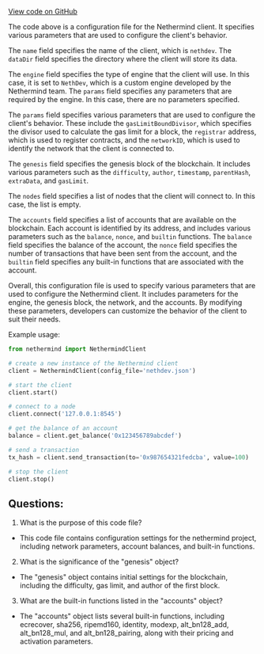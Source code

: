 [View code on GitHub](https://github.com/nethermindeth/nethermind/Nethermind.Overseer.Test/chainspec/nethdev.json)

The code above is a configuration file for the Nethermind client. It specifies various parameters that are used to configure the client's behavior. 

The `name` field specifies the name of the client, which is `nethdev`. The `dataDir` field specifies the directory where the client will store its data. 

The `engine` field specifies the type of engine that the client will use. In this case, it is set to `NethDev`, which is a custom engine developed by the Nethermind team. The `params` field specifies any parameters that are required by the engine. In this case, there are no parameters specified. 

The `params` field specifies various parameters that are used to configure the client's behavior. These include the `gasLimitBoundDivisor`, which specifies the divisor used to calculate the gas limit for a block, the `registrar` address, which is used to register contracts, and the `networkID`, which is used to identify the network that the client is connected to. 

The `genesis` field specifies the genesis block of the blockchain. It includes various parameters such as the `difficulty`, `author`, `timestamp`, `parentHash`, `extraData`, and `gasLimit`. 

The `nodes` field specifies a list of nodes that the client will connect to. In this case, the list is empty. 

The `accounts` field specifies a list of accounts that are available on the blockchain. Each account is identified by its address, and includes various parameters such as the `balance`, `nonce`, and `builtin` functions. The `balance` field specifies the balance of the account, the `nonce` field specifies the number of transactions that have been sent from the account, and the `builtin` field specifies any built-in functions that are associated with the account. 

Overall, this configuration file is used to specify various parameters that are used to configure the Nethermind client. It includes parameters for the engine, the genesis block, the network, and the accounts. By modifying these parameters, developers can customize the behavior of the client to suit their needs. 

Example usage:

```python
from nethermind import NethermindClient

# create a new instance of the Nethermind client
client = NethermindClient(config_file='nethdev.json')

# start the client
client.start()

# connect to a node
client.connect('127.0.0.1:8545')

# get the balance of an account
balance = client.get_balance('0x123456789abcdef')

# send a transaction
tx_hash = client.send_transaction(to='0x987654321fedcba', value=100)

# stop the client
client.stop()
```
## Questions: 
 1. What is the purpose of this code file?
- This code file contains configuration settings for the nethermind project, including network parameters, account balances, and built-in functions.

2. What is the significance of the "genesis" object?
- The "genesis" object contains initial settings for the blockchain, including the difficulty, gas limit, and author of the first block.

3. What are the built-in functions listed in the "accounts" object?
- The "accounts" object lists several built-in functions, including ecrecover, sha256, ripemd160, identity, modexp, alt_bn128_add, alt_bn128_mul, and alt_bn128_pairing, along with their pricing and activation parameters.